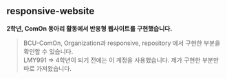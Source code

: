## responsive-website
**2학년, ComOn 동아리 활동에서 반응형 웹사이트를 구현했습니다.**
> BCU-ComOn, Organization과 responsive, repository 에서 구현한 부분을 확인할 수 있습니다. <br />
> LMY991 => 4학년이 되기 전에는 이 계정을 사용했습니다.
> 제가 구현한 부분만 따로 가져왔습니다.
